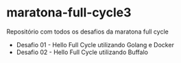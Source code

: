 # maratona-full-cycle3
Repositório com todos os desafios da maratona full cycle


 - Desafio 01 - Hello Full Cycle utilizando Golang e Docker
 - Desafio 02 - Hello Full Cycle utilizando Buffalo

